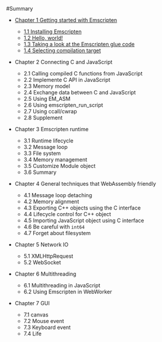 #Summary

* [Chapter 1 Getting started with Emscripten](ch1-quick-guide/readme.md)
  * [1.1 Installing Emscripten](ch1-quick-guide/ch1-01-install.md)
  * [1.2 Hello, world!](ch1-quick-guide/ch1-02-helloworld.md)
  * [1.3 Taking a look at the Emscripten glue code](ch1-quick-guide/ch1-03-glue-code.md)
  * [1.4 Selecting compilation target](ch1-quick-guide/ch1-04-compile.md)

* Chapter 2 Connecting C and JavaScript
  * 2.1 Calling compiled C functions from JavaScript
  * 2.2 Implemente C API in JavaScript
  * 2.3 Memory model
  * 2.4 Exchange data between C and JavaScript
  * 2.5 Using EM_ASM
  * 2.6 Using emscripten_run_script
  * 2.7 Using ccall/cwrap
  * 2.8 Supplement

* Chapter 3 Emscripten runtime
  * 3.1 Runtime lifecycle
  * 3.2 Message loop
  * 3.3 File system
  * 3.4 Memory management
  * 3.5 Customize Module object
  * 3.6 Summary

* Chapter 4 General techniques that WebAssembly friendly
  * 4.1 Message loop detaching
  * 4.2 Memory alignment
  * 4.3 Exporting C++ objects using the C interface
  * 4.4 Lifecycle control for C++ object
  * 4.5 Importing JavaScript object using C interface
  * 4.6 Be careful with `int64`
  * 4.7 Forget about filesystem

* Chapter 5 Network IO
  * 5.1 XMLHttpRequest
  * 5.2 WebSocket

* Chapter 6 Multithreading
  * 6.1 Multithreading in JavaScript
  * 6.2 Using Emscripten in WebWorker

* Chapter 7 GUI
  * 7.1 canvas
  * 7.2 Mouse event
  * 7.3 Keyboard event
  * 7.4 Life